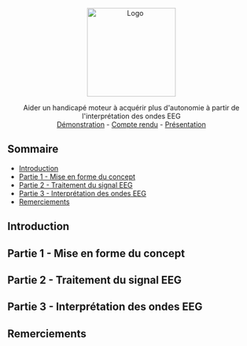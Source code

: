 
<p align="center">
  <a href="https://www.quentinptt.fr">
    <img src="https://i.imgur.com/ExQIYW4.png" alt="Logo" height="180">
  </a>
  <p align="center">
    Aider un handicapé moteur à acquérir plus d'autonomie à partir de l'interprétation des ondes EEG
    <br />
    <a href="">Démonstration</a>
    -
    <a href="">Compte rendu</a>
    -
    <a href="">Présentation</a>
  </p>
</p>

## Sommaire
* [Introduction](#introduction)
* [Partie 1 - Mise en forme du concept](#partie-1---mise-en-forme-du-concept)
* [Partie 2 - Traitement du signal EEG](#partie-2---traitement-du-signal-eeg)
* [Partie 3 - Interprétation des ondes EEG](#partie-3---interprétation-des-ondes-eeg)
* [Remerciements](#remerciements)

## Introduction

## Partie 1 - Mise en forme du concept

## Partie 2 - Traitement du signal EEG

## Partie 3 - Interprétation des ondes EEG

## Remerciements
